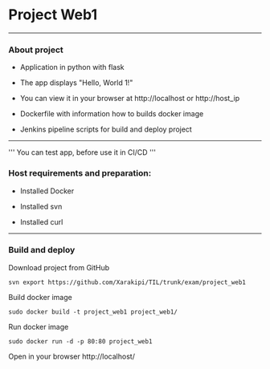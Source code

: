 # Project Web1

***

### About project

* Application in python with flask

 - The app displays "Hello, World 1!"

 - You can view it in your browser at http://localhost or http://host_ip

* Dockerfile with information how to builds docker image

* Jenkins pipeline scripts for build and deploy project

***

'''
You can test app, before use it in CI/CD
'''

### Host requirements and preparation:

* Installed Docker

* Installed svn

* Installed curl

***

### Build and deploy

Download project from GitHub

```
svn export https://github.com/Xarakipi/TIL/trunk/exam/project_web1
```

Build docker image

```
sudo docker build -t project_web1 project_web1/
```

Run docker image

```
sudo docker run -d -p 80:80 project_web1
```

Open in your browser http://localhost/
